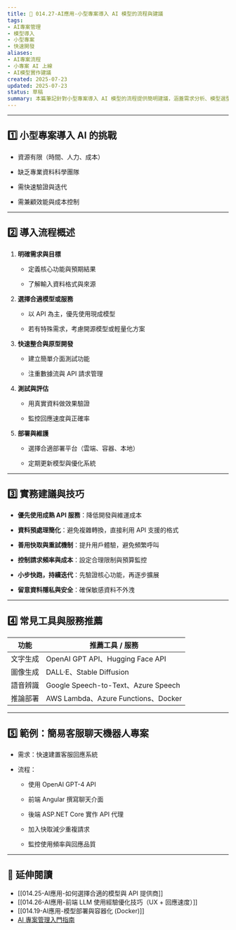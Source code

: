 ```yaml
---
title: 🚀 014.27-AI應用-小型專案導入 AI 模型的流程與建議  
tags:
- AI專案管理
- 模型導入
- 小型專案
- 快速開發  
aliases:
- AI專案流程
- 小專案 AI 上線
- AI模型實作建議  
created: 2025-07-23  
updated: 2025-07-23  
status: 草稿  
summary: 本篇筆記針對小型專案導入 AI 模型的流程提供簡明建議，涵蓋需求分析、模型選型、快速整合、測試與部署，幫助開發者提升效率與成功率。
---
```

---

## 1️⃣ 小型專案導入 AI 的挑戰

- 資源有限（時間、人力、成本）  

- 缺乏專業資料科學團隊  

- 需快速驗證與迭代  

- 需兼顧效能與成本控制  

---

## 2️⃣ 導入流程概述

1. **明確需求與目標**  

   - 定義核心功能與預期結果  

   - 了解輸入資料格式與來源  

1. **選擇合適模型或服務**  

   - 以 API 為主，優先使用現成模型  

   - 若有特殊需求，考慮開源模型或輕量化方案  

1. **快速整合與原型開發**  

   - 建立簡單介面測試功能  

   - 注重數據流與 API 請求管理  

1. **測試與評估**  

   - 用真實資料做效果驗證  

   - 監控回應速度與正確率  

1. **部署與維護**  

   - 選擇合適部署平台（雲端、容器、本地）  

   - 定期更新模型與優化系統  

---

## 3️⃣ 實務建議與技巧

- **優先使用成熟 API 服務**：降低開發與維運成本  

- **資料預處理簡化**：避免複雜轉換，直接利用 API 支援的格式  

- **善用快取與重試機制**：提升用戶體驗，避免頻繁呼叫  

- **控制請求頻率與成本**：設定合理限制與預算監控  

- **小步快跑，持續迭代**：先驗證核心功能，再逐步擴展  

- **留意資料隱私與安全**：確保敏感資料不外洩  

---

## 4️⃣ 常見工具與服務推薦

| 功能 | 推薦工具 / 服務 |
|------|-----------------|
| 文字生成 | OpenAI GPT API、Hugging Face API |
| 圖像生成 | DALL·E、Stable Diffusion |
| 語音辨識 | Google Speech-to-Text、Azure Speech |
| 推論部署 | AWS Lambda、Azure Functions、Docker |

---

## 5️⃣ 範例：簡易客服聊天機器人專案

- 需求：快速建置客服回應系統  

- 流程：

  - 使用 OpenAI GPT-4 API  

  - 前端 Angular 撰寫聊天介面  

  - 後端 ASP.NET Core 實作 API 代理  

  - 加入快取減少重複請求  

  - 監控使用頻率與回應品質  

---

## 🔗 延伸閱讀

- [[014.25-AI應用-如何選擇合適的模型與 API 提供商]]  
- [[014.26-AI應用-前端 LLM 使用經驗優化技巧（UX + 回應速度）]]  
- [[014.19-AI應用-模型部署與容器化 (Docker)]]  
- [AI 專案管理入門指南](https://www.atlassian.com/agile/project-management/ai)  

